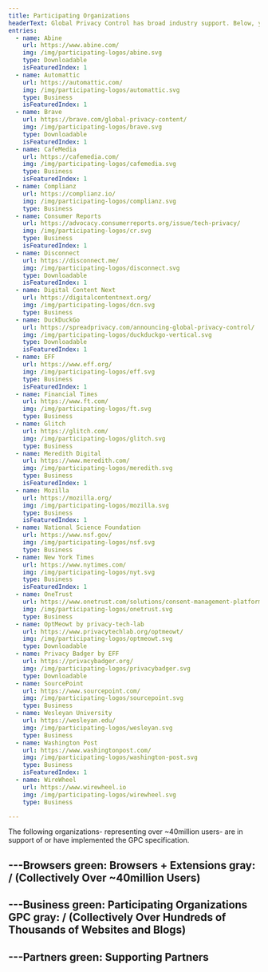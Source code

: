```yaml
---
title: Participating Organizations
headerText: Global Privacy Control has broad industry support. Below, you’ll find browsers and extensions which send the GPC signal, businesses that honor GPC and other supporting partners involved in the creating the specification.
entries:
  - name: Abine
    url: https://www.abine.com/
    img: /img/participating-logos/abine.svg
    type: Downloadable
    isFeaturedIndex: 1
  - name: Automattic
    url: https://automattic.com/
    img: /img/participating-logos/automattic.svg
    type: Business
    isFeaturedIndex: 1
  - name: Brave
    url: https://brave.com/global-privacy-content/
    img: /img/participating-logos/brave.svg
    type: Downloadable
    isFeaturedIndex: 1
  - name: CafeMedia
    url: https://cafemedia.com/
    img: /img/participating-logos/cafemedia.svg
    type: Business
    isFeaturedIndex: 1
  - name: Complianz
    url: https://complianz.io/
    img: /img/participating-logos/complianz.svg
    type: Business
  - name: Consumer Reports
    url: https://advocacy.consumerreports.org/issue/tech-privacy/
    img: /img/participating-logos/cr.svg
    type: Business
    isFeaturedIndex: 1
  - name: Disconnect
    url: https://disconnect.me/
    img: /img/participating-logos/disconnect.svg
    type: Downloadable
    isFeaturedIndex: 1
  - name: Digital Content Next
    url: https://digitalcontentnext.org/
    img: /img/participating-logos/dcn.svg
    type: Business
  - name: DuckDuckGo
    url: https://spreadprivacy.com/announcing-global-privacy-control/
    img: /img/participating-logos/duckduckgo-vertical.svg
    type: Downloadable
    isFeaturedIndex: 1
  - name: EFF
    url: https://www.eff.org/
    img: /img/participating-logos/eff.svg
    type: Business
    isFeaturedIndex: 1
  - name: Financial Times
    url: https://www.ft.com/
    img: /img/participating-logos/ft.svg
    type: Business
  - name: Glitch
    url: https://glitch.com/
    img: /img/participating-logos/glitch.svg
    type: Business
  - name: Meredith Digital
    url: https://www.meredith.com/
    img: /img/participating-logos/meredith.svg
    type: Business
    isFeaturedIndex: 1
  - name: Mozilla
    url: https://mozilla.org/
    img: /img/participating-logos/mozilla.svg
    type: Business
    isFeaturedIndex: 1
  - name: National Science Foundation
    url: https://www.nsf.gov/
    img: /img/participating-logos/nsf.svg
    type: Business
  - name: New York Times
    url: https://www.nytimes.com/
    img: /img/participating-logos/nyt.svg
    type: Business
    isFeaturedIndex: 1
  - name: OneTrust
    url: https://www.onetrust.com/solutions/consent-management-platform/
    img: /img/participating-logos/onetrust.svg
    type: Business
  - name: OptMeowt by privacy-tech-lab
    url: https://www.privacytechlab.org/optmeowt/
    img: /img/participating-logos/optmeowt.svg
    type: Downloadable
  - name: Privacy Badger by EFF
    url: https://privacybadger.org/
    img: /img/participating-logos/privacybadger.svg
    type: Downloadable
  - name: SourcePoint
    url: https://www.sourcepoint.com/
    img: /img/participating-logos/sourcepoint.svg
    type: Business
  - name: Wesleyan University
    url: https://wesleyan.edu/
    img: /img/participating-logos/wesleyan.svg
    type: Business
  - name: Washington Post
    url: https://www.washingtonpost.com/
    img: /img/participating-logos/washington-post.svg
    type: Business
    isFeaturedIndex: 1
  - name: WireWheel
    url: https://www.wirewheel.io
    img: /img/participating-logos/wirewheel.svg
    type: Business

---
```


The following organizations- representing over ~40million users- are in support of or have implemented the GPC specification.

---Browsers
green: Browsers + Extensions 
gray:  / (Collectively Over ~40million Users)
---

---Business
green: Participating Organizations GPC 
gray:  / (Collectively Over Hundreds of Thousands of Websites and Blogs)
---

---Partners
green: Supporting Partners
---

